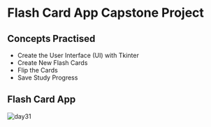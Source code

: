 # Flash Card App Capstone Project
## Concepts Practised
- Create the User Interface (UI) with Tkinter
- Create New Flash Cards
- Flip the Cards
- Save Study Progress
## Flash Card App
![day31](https://user-images.githubusercontent.com/98851253/155853766-a18ac6ef-7787-443a-86d6-8c17b9c3d484.gif)
